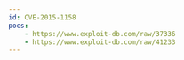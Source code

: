 ```yaml
---
id: CVE-2015-1158
pocs:
    - https://www.exploit-db.com/raw/37336
    - https://www.exploit-db.com/raw/41233
---
```


